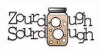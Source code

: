 <!DOCTYPE html>
<div align="center">
  <a href="https://zourdough.com" target="_blank">
    <img src="docs/public/assets/img/zourdough.png" alt="Zourdough Sourdough" style="width:240px" />
  </a>
</div>
